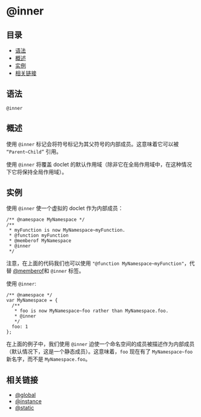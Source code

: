 <!--
title: @inner
order: 333
author: yuer
-->

# @inner

## 目录

- [语法](#语法)
- [概述](#概述)
- [实例](#实例)
- [相关链接](#相关链接)

## 语法

```
@inner
```

## 概述

使用 `@inner` 标记会将符号标记为其父符号的内部成员。这意味着它可以被 `“Parent~Child”` 引用。

使用 `@inner` 将覆盖 doclet 的默认作用域（除非它在全局作用域中，在这种情况下它将保持全局作用域）。

## 实例

使用 `@inner` 使一个虚拟的 doclet 作为内部成员：

```
/** @namespace MyNamespace */
/**
 * myFunction is now MyNamespace~myFunction.
 * @function myFunction
 * @memberof MyNamespace
 * @inner
 */
```

注意，在上面的代码我们也可以使用 `"@function MyNamespace~myFunction"`，代替 [@memberof](./tags-memberof.md)和 `@inner` 标签。

使用 `@inner`:

```
/** @namespace */
var MyNamespace = {
  /**
   * foo is now MyNamespace~foo rather than MyNamespace.foo.
   * @inner
   */
  foo: 1
};
```

在上面的例子中，我们使用 `@inner` 迫使一个命名空间的成员被描述作为内部成员（默认情况下，这是一个静态成员）。这意味着，`foo` 现在有了 `MyNamespace~foo` 新名字，而不是 `MyNamespace.foo`。

## 相关链接

- [@global](./tags-global.md)
- [@instance](./tags-instance.md)
- [@static](./tags-static.md)